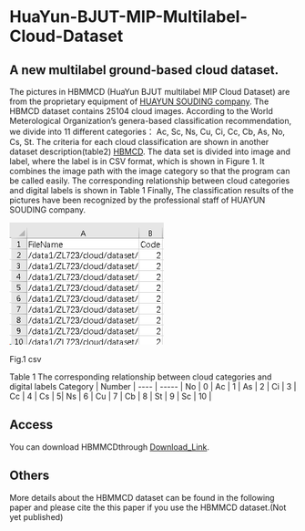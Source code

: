 # HuaYun-BJUT-MIP-Multilabel-Cloud-Dataset
## A new multilabel ground-based cloud dataset.

The pictures in HBMMCD (HuaYun BJUT multilabel MIP Cloud Dataset) are from the proprietary equipment of [HUAYUN SOUDING company](http://www.hysdqx.com/). The HBMCD dataset contains 25104 cloud images. According to the World Meterological Organization’s genera-based classification recommendation, we divide into 11 different categories： Ac, Sc, Ns, Cu, Ci, Cc, Cb, As, No, Cs, St. The criteria for each cloud classification are shown in another dataset description(table2) [HBMCD](https://github.com/SadaharuZL/HuaYun-BJUT-MIP-Cloud-Dataset). The data set is divided into image and label, where the label is in CSV format, which is shown in Figure 1. It combines the image path with the image category so that the program can be called easily. The corresponding relationship between cloud categories and digital labels is shown in Table 1
Finally, The classification results of the pictures have been recognized by the professional staff of HUAYUN SOUDING company.

![csv](https://github.com/SadaharuZL/HuaYun-BJUT-MIP-Multilabel-Cloud-Dataset/blob/main/csv.png)

Fig.1 csv







Table 1 The corresponding relationship between cloud categories and digital labels
Category  | Number  | 
 ---- | ----- |
 No  | 0 | 
 Ac  | 1 | 
 As  | 2 | 
 Ci  | 3 | 
 Cc  | 4 | 
 Cs  | 5| 
 Ns  | 6 | 
 Cu  | 7 | 
 Cb  | 8 | 
 St  | 9 | 
 Sc  | 10 | 
 
 ## Access
 You can download HBMMCDthrough [Download_Link](https://github.com/SadaharuZL/HuaYun-BJUT-MIP-Multilabel-Cloud-Dataset/blob/main/Download_Link).

 ## Others
 More details about the HBMMCD dataset can be found in the following paper and please cite the this paper if you use the HBMMCD dataset.(Not yet published)
